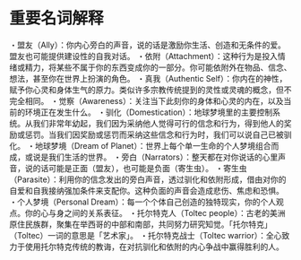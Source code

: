 # 重要名词解释

・盟友（Ally）：你内心旁白的声音，说的话是激励你生活、创造和无条件的爱。盟友也可能提供建设性的自我对话。
・依附（Attachment）：这种行为是投入情绪或精力，将某些不属于你的东西变成你的一部分。你可能依附外在物品、信念、想法，甚至你在世界上扮演的角色。
・真我（Authentic Self）：你内在的神性，赋予你心灵和身体生气的原力。类似许多宗教传统提到的灵性或灵魂的概念，但不完全相同。
・觉察（Awareness）：关注当下此刻你的身体和心灵的内在，以及当前的环境正在发生什么。
・驯化（Domestication）：地球梦境里的主要控制系统。从我们非常年幼起，我们因为采纳他人觉得可行的信念和行为，得到他人的奖励或惩罚。当我们因奖励或惩罚而采纳这些信念和行为时，我们可以说自己已被驯化。
・地球梦境（Dream of Planet）：世界上每个单一生命的个人梦境组合而成，或说是我们生活的世界。
・旁白（Narrators）：整天都在对你说话的心里声音，说的话可能是正面（盟友），也可能是负面（寄生虫）。
・寄生虫（Parasite）：利用你的信念发出的旁白声音，透过驯化和依附形成，借由对你的自爱和自我接纳强加条件来支配你。这种负面的声音会造成悲伤、焦虑和恐惧。
・个人梦境（Personal Dream）：每一个个体自己创造的独特现实，你的个人观点。你的心与身之间的关系表征。
・托尔特克人（Toltec people）：古老的美洲原住民族群，聚集在举西哥的中部和南部，共同努力研究知觉。「托尔特克」（Toltec）一词的意思是「艺术家」。
・托尔特克战士（Toltec warrior）：全心致力于使用托尔特克传统的教诲，在对抗驯化和依附的内心争战中赢得胜利的人。

